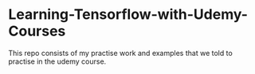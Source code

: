 # Learning-Tensorflow-with-Udemy-Courses
This repo consists of my practise work and examples that we told to practise in the udemy course.
